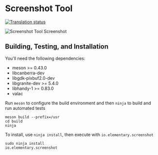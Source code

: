 # Screenshot Tool
[![Translation status](https://l10n.elementary.io/widgets/screenshot-tool/-/svg-badge.svg)](https://l10n.elementary.io/projects/screenshot-tool/?utm_source=widget)

![Screenshot Tool Screenshot](data/screenshot.png?raw=true)

## Building, Testing, and Installation

You'll need the following dependencies:

* meson >= 0.43.0
* libcanberra-dev
* libgdk-pixbuf2.0-dev
* libgranite-dev >= 5.4.0
* libhandy-1 >= 0.83.0
* valac

Run `meson` to configure the build environment and then `ninja` to build and run automated tests

    meson build --prefix=/usr
    cd build
    ninja

To install, use `ninja install`, then execute with `io.elementary.screenshot`

    sudo ninja install
    io.elementary.screenshot
